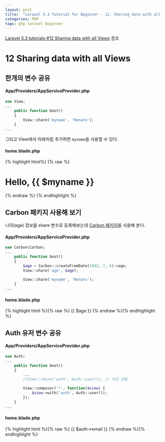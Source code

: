 ```yaml
---
layout: post
title:  "Laravel 5.3 Tutorial for Beginner - 12. Sharing data with all Views"
categories: PHP
tags: php laravel beginner
---
```

[Laravel 5.3 tutorials #12 Sharing data with all Views](https://www.youtube.com/watch?v=naCcWcbZ3W4&index=12&list=PL3ZhWMazGi9IYymniZgqwnYuPFDvaEHJb) 참조

# 12 Sharing data with all Views

## 한개의 변수 공유

#### App/Providers/AppServiceProvider.php
```php
use View;
...
    public function boot()
    {
        View::share('myname', 'Renato');
    }
...
```

그리고 View에서 아래처럼 추가하면 `myname`을 사용할 수 있다.

#### home.blade.php
{% highlight html%}
{% raw %}
<h1>Hello, {{ $myname }}</h1>
{% endraw %}
{% endhighlight %}

## Carbon 패키지 사용해 보기
나이(age) 정보를 share 변수로 등록해보는데 [Carbon 패키지](http://carbon.nesbot.com/docs/)를 사용해 본다.

#### App/Providers/AppServiceProvider.php
```php
use Carbon\Carbon;
...
    public function boot()
    {
        $age = Carbon::createFromDate(1993, 7, 6)->age;
        View::share('age', $age);

        View::share('myname', 'Renato');
    }
...
```

#### home.blade.php
{% highlight html %}{% raw %}
{{ $age }}
{% endraw %}{% endhighlight %}

## Auth 유저 변수 공유

#### App/Providers/AppServiceProvider.php
```php
use Auth;
...
    public function boot()
    {
        ...
        //View::share('auth', Auth::user()); // 이건 안됨

        View::composer('*', function($view) {
            $view->with('auth', Auth::user());
        });
    }
...
```

#### home.blade.php
{% highlight html %}{% raw %}
{{ $auth->email }}
{% endraw %}{% endhighlight %}
